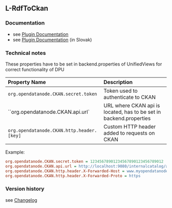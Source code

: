 L-RdfToCkan
----------

### Documentation

* see [Plugin Documentation](./doc/About.md)
* see [Plugin Documentation](./doc/About_sk.md) (in Slovak)

### Technical notes

These properties have to be set in backend.properties of UnifiedViews for correct functionality of DPU

| Property Name | Description |
|:----|:----|
|`org.opendatanode.CKAN.secret.token` |Token used to authenticate to CKAN |
|``org.opendatanode.CKAN.api.url` | URL where CKAN api is located, has to be set in backend.properties |
|`org.opendatanode.CKAN.http.header.[key]` | Custom HTTP header added to requests on CKAN |

Example:

```INI
org.opendatanode.CKAN.secret.token = 12345678901234567890123456789012
org.opendatanode.CKAN.api.url = ﻿http://localhost:9080/internalcatalog/api/action/internal_api
org.opendatanode.CKAN.http.header.X-Forwarded-Host = www.myopendatanode.org
org.opendatanode.CKAN.http.header.X-Forwarded-Proto = https
```

### Version history

see [Changelog](./CHANGELOG.md)